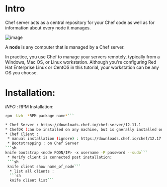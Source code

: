 # Intro

Chef server acts as a central repository for your Chef code as well as for information about every node it manages.

![image](https://docs.chef.io/_images/start_chef.svg)

A **node** is any computer that is managed by a Chef server.

In practice, you use Chef to manage your servers remotely, typically from a Windows, Mac OS, or Linux workstation. Although you're configuring Red Hat Enterprise Linux or CentOS in this tutorial, your workstation can be any OS you choose.


# Installation:

_INFO_ :  RPM Installation: 
```sh
rpm -Uvh  *RPM package name*```

* Chef Server : https://downloads.chef.io/chef-server/12.11.1
* ChefDK (can be installed on any machine, but is gnerally installed on the Chef server): https://downloads.chef.io/chefdk/1.1.16
* Chef Client : 
 * manual installation (ignore) : https://downloads.chef.io/chef/12.17.44)
 * Bootstrapping : on Chef Server 
```sh
knife bootstrap <node FQDN/IP> -x username -P password --sudo```
 * Verify client is connected post installation: 
 ```sh
 knife client show name_of_node```
  * list all clients : 
  ```sh
  knife client list```



